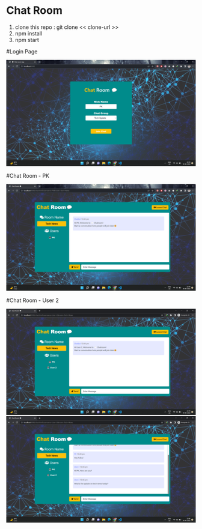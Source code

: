 # Chat Room

1) clone this repo : git clone << clone-url >>
2) npm install
3) npm start

#Login Page

![port](https://github.com/pushpendrakukreti/Chat-Room/blob/main/public/images/1.png)

#Chat Room - PK

![port](https://github.com/pushpendrakukreti/Chat-Room/blob/main/public/images/2.png)

#Chat Room - User 2

![port](https://github.com/pushpendrakukreti/Chat-Room/blob/main/public/images/3.png)
![port](https://github.com/pushpendrakukreti/Chat-Room/blob/main/public/images/4.png)
